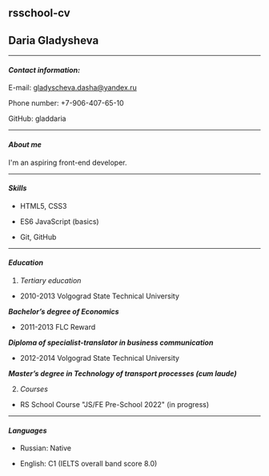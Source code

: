 rsschool-cv
----
## Daria Gladysheva
----
#### *Contact information:*

E-mail: gladyscheva.dasha@yandex.ru

Phone number: +7-906-407-65-10

GitHub: gladdaria

-----
#### *About me*

I'm an aspiring front-end developer.

----
#### *Skills*

- HTML5, CSS3

- ES6 JavaScript (basics)

- Git, GitHub

_____

#### *Education*

1. *Tertiary education*

* 2010-2013 Volgograd State Technical University

***Bachelor’s degree of Economics***

* 2011-2013 FLC Reward

***Diploma of specialist-translator in business communication***

* 2012-2014 Volgograd State Technical University

***Master’s degree in Technology of transport processes (cum laude)***

2. *Courses*

* RS School Course "JS/FE Pre-School 2022" (in progress)

----

#### *Languages*

- Russian: Native

- English: C1 (IELTS overall band score 8.0)


